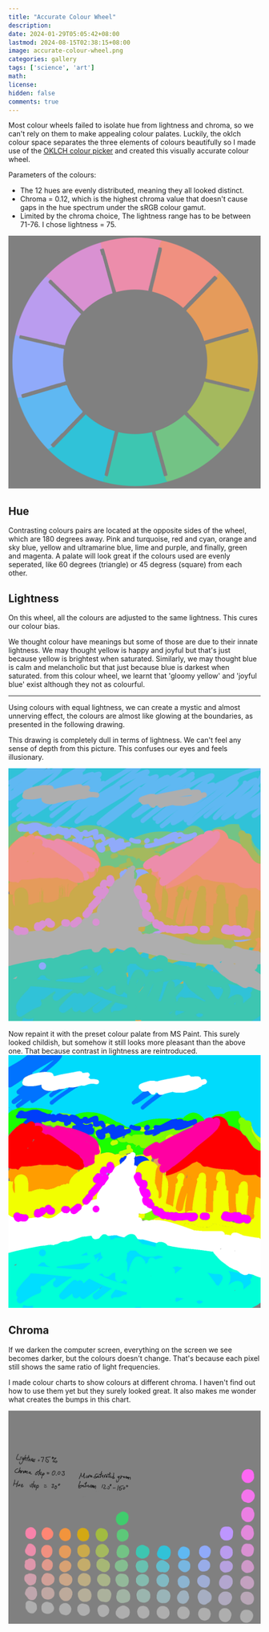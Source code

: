 ```yaml
---
title: "Accurate Colour Wheel"
description: 
date: 2024-01-29T05:05:42+08:00
lastmod: 2024-08-15T02:38:15+08:00
image: accurate-colour-wheel.png
categories: gallery
tags: ['science', 'art']
math: 
license: 
hidden: false
comments: true
---
```


Most colour wheels failed to isolate hue from lightness and chroma, so we can't rely on them to make appealing colour palates. Luckily, the oklch colour space separates the three elements of colours beautifully so I made use of the [OKLCH colour picker](https://oklch.com) and created this visually accurate colour wheel. 

Parameters of the colours:
- The 12 hues are evenly distributed, meaning they all looked distinct.
- Chroma = 0.12, which is the highest chroma value that doesn't cause gaps in the hue spectrum under the sRGB colour gamut. 
- Limited by the chroma choice, The lightness range has to be between 71-76. I chose lightness = 75.

![oklch-colour-wheel](accurate-colour-wheel.png)

## Hue
Contrasting colours pairs are located at the opposite sides of the wheel, which are 180 degrees away. Pink and turquoise, red and cyan, orange and sky blue, yellow and ultramarine blue, lime and purple, and finally, green and magenta. A palate will look great if the colours used are evenly seperated, like 60 degrees (triangle) or 45 degress (square) from each other. 
## Lightness
On this wheel, all the colours are adjusted to the same lightness. This cures our colour bias.

We thought colour have meanings but some of those are due to their innate lightness. We may thought yellow is happy and joyful but that's just because yellow is brightest when saturated. Similarly, we may thought blue is calm and melancholic but that just because blue is darkest when saturated. from this colour wheel, we learnt that 'gloomy yellow' and 'joyful blue' exist although they not as colourful. 

*** 

Using colours with equal lightness, we can create a mystic and almost unnerving effect, the colours are almost like glowing at the boundaries, as presented in the following drawing.

This drawing is completely dull in terms of lightness. We can't feel any sense of depth from this picture. This confuses our eyes and feels illusionary.

![no-contrast](no-contrast.png)


Now repaint it with the preset colour palate from MS Paint. This surely looked childish, but somehow it still looks more pleasant than the above one. That because contrast in lightness are reintroduced.
![naive-contrast](naive-contrast.png)

## Chroma

If we darken the computer screen, everything on the screen we see becomes darker, but the colours doesn't change. That's because each pixel still shows the same ratio of light frequencies.

I made colour charts to show colours at different chroma. I haven't find out how to use them yet but they surely looked great. It also makes me wonder what creates the bumps in this chart.

![value-intensity-chart](value-intensity-chart.png)


